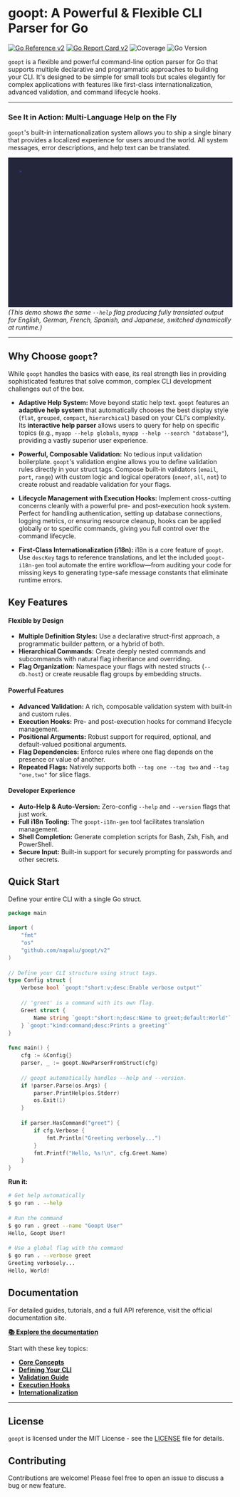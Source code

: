 # goopt: A Powerful & Flexible CLI Parser for Go

[![Go Reference v2](https://pkg.go.dev/badge/github.com/napalu/goopt/v2.svg)](https://pkg.go.dev/github.com/napalu/goopt/v2)
[![Go Report Card v2](https://goreportcard.com/badge/github.com/napalu/goopt)](https://goreportcard.com/report/github.com/napalu/goopt/v2)
![Coverage](https://img.shields.io/badge/Coverage-83.6%25-brightgreen)
![Go Version](https://img.shields.io/badge/go-1.18%2B-blue)

`goopt` is a flexible and powerful command-line option parser for Go that supports multiple declarative and programmatic approaches to building your CLI. It's designed to be simple for small tools but scales elegantly for complex applications with features like first-class internationalization, advanced validation, and command lifecycle hooks.

---

### See It in Action: Multi-Language Help on the Fly

`goopt`'s built-in internationalization system allows you to ship a single binary that provides a localized experience for users around the world. All system messages, error descriptions, and help text can be translated.

![goopt Internationalization Demo](https://github.com/napalu/goopt/blob/main/v2/docs/assets/i18n-demo.gif?raw=true)
*(This demo shows the same `--help` flag producing fully translated output for English, German, French, Spanish, and Japanese, switched dynamically at runtime.)*

---

## Why Choose `goopt`?

While `goopt` handles the basics with ease, its real strength lies in providing sophisticated features that solve common, complex CLI development challenges out of the box.

*   **Adaptive Help System:** Move beyond static help text. `goopt` features an **adaptive help system** that automatically chooses the best display style (`flat`, `grouped`, `compact`, `hierarchical`) based on your CLI's complexity. Its **interactive help parser** allows users to query for help on specific topics (e.g., `myapp --help globals`, `myapp --help --search "database"`), providing a vastly superior user experience.

*   **Powerful, Composable Validation:** No tedious input validation boilerplate. `goopt`'s validation engine allows you to define validation rules directly in your struct tags. Compose built-in validators (`email`, `port`, `range`) with custom logic and logical operators (`oneof`, `all`, `not`) to create robust and readable validation for your flags.

*   **Lifecycle Management with Execution Hooks:** Implement cross-cutting concerns cleanly with a powerful pre- and post-execution hook system. Perfect for handling authentication, setting up database connections, logging metrics, or ensuring resource cleanup, hooks can be applied globally or to specific commands, giving you full control over the command lifecycle.

*   **First-Class Internationalization (i18n):** i18n is a core feature of `goopt`. Use `descKey` tags to reference translations, and let the included `goopt-i18n-gen` tool automate the entire workflow—from auditing your code for missing keys to generating type-safe message constants that eliminate runtime errors.

## Key Features

#### Flexible by Design
- **Multiple Definition Styles:** Use a declarative struct-first approach, a programmatic builder pattern, or a hybrid of both.
- **Hierarchical Commands:** Create deeply nested commands and subcommands with natural flag inheritance and overriding.
- **Flag Organization:** Namespace your flags with nested structs (`--db.host`) or create reusable flag groups by embedding structs.

#### Powerful Features
- **Advanced Validation:** A rich, composable validation system with built-in and custom rules.
- **Execution Hooks:** Pre- and post-execution hooks for command lifecycle management.
- **Positional Arguments:** Robust support for required, optional, and default-valued positional arguments.
- **Flag Dependencies:** Enforce rules where one flag depends on the presence or value of another.
- **Repeated Flags:** Natively supports both `--tag one --tag two` and `--tag "one,two"` for slice flags.

#### Developer Experience
- **Auto-Help & Auto-Version:** Zero-config `--help` and `--version` flags that just work.
- **Full i18n Tooling:** The `goopt-i18n-gen` tool facilitates translation management.
- **Shell Completion:** Generate completion scripts for Bash, Zsh, Fish, and PowerShell.
- **Secure Input:** Built-in support for securely prompting for passwords and other secrets.

## Quick Start

Define your entire CLI with a single Go struct.

```go
package main

import (
	"fmt"
	"os"
	"github.com/napalu/goopt/v2"
)

// Define your CLI structure using struct tags.
type Config struct {
	Verbose bool `goopt:"short:v;desc:Enable verbose output"`
	
	// 'greet' is a command with its own flag.
	Greet struct {
		Name string `goopt:"short:n;desc:Name to greet;default:World"`
	} `goopt:"kind:command;desc:Prints a greeting"`
}

func main() {
	cfg := &Config{}
	parser, _ := goopt.NewParserFromStruct(cfg)

	// goopt automatically handles --help and --version.
	if !parser.Parse(os.Args) {
		parser.PrintHelp(os.Stderr)
		os.Exit(1)
	}

	if parser.HasCommand("greet") {
		if cfg.Verbose {
			fmt.Println("Greeting verbosely...")
		}
		fmt.Printf("Hello, %s!\n", cfg.Greet.Name)
	}
}
```

**Run it:**
```bash
# Get help automatically
$ go run . --help

# Run the command
$ go run . greet --name "Goopt User"
Hello, Goopt User!

# Use a global flag with the command
$ go run . --verbose greet
Greeting verbosely...
Hello, World!
```

## Documentation

For detailed guides, tutorials, and a full API reference, visit the official documentation site.

**[📚 Explore the documentation](https://napalu.github.io/goopt/)**

Start with these key topics:
- **[Core Concepts](https://napalu.github.io/goopt/v2/guides/02-core-concepts/)**
- **[Defining Your CLI](https://napalu.github.io/goopt/v2/guides/03-defining-your-cli/index/)**
- **[Validation Guide](https://napalu.github.io/goopt/v2/guides/04-advanced-features/01-validation/)**
- **[Execution Hooks](https://napalu.github.io/goopt/v2/guides/04-advanced-features/02-execution-hooks/)**
- **[Internationalization](https://napalu.github.io/goopt/v2/guides/06-internationalization/index/)**

---

## License

`goopt` is licensed under the MIT License - see the [LICENSE](LICENSE) file for details.

## Contributing

Contributions are welcome! Please feel free to open an issue to discuss a bug or new feature.
